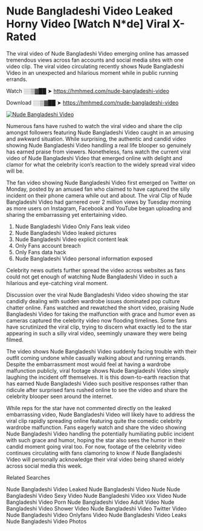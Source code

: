 ﻿# Nude Bangladeshi Video Leaked Horny Video [Watch N*de] Viral X-Rated

The viral video of ﻿Nude Bangladeshi Video emerging online has amassed tremendous views across fan accounts and social media sites with one video clip. The viral video circulating recently shows ﻿Nude Bangladeshi Video in an unexpected and hilarious moment while in public running errands. 

Watch ░░▒▓██ ➤ https://hmhmed.com/nude-bangladeshi-video

Download ░░▒▓██ ➤ https://hmhmed.com/nude-bangladeshi-video

[![Nude Bangladeshi Video](https://i.imgur.com/dJHk4Zq.gif)](https://hmhmed.com/nude-bangladeshi-video)

Numerous fans have rushed to watch the viral video and share the clip amongst followers featuring ﻿Nude Bangladeshi Video caught in an amusing and awkward situation. While surprising, the authentic and candid video showing ﻿Nude Bangladeshi Video handling a real life blooper so genuinely has earned praise from viewers. Nonetheless, fans watch the current viral video of ﻿Nude Bangladeshi Video that emerged online with delight and clamor for what the celebrity icon’s reaction to the widely spread viral video will be.

The fan video showing ﻿Nude Bangladeshi Video first emerged on Twitter on Monday, posted by an amused fan who claimed to have captured the silly incident on their phone camera while out and about. The viral Clip of ﻿Nude Bangladeshi Video had garnered over 2 million views by Tuesday morning as more users on Instagram, Facebook and YouTube began uploading and sharing the embarrassing yet entertaining video. 

1. ﻿Nude Bangladeshi Video Only Fans leak video
2. ﻿Nude Bangladeshi Video leaked pictures
3. ﻿Nude Bangladeshi Video explicit content leak
4. Only Fans account breach
5. Only Fans data hack
6. ﻿Nude Bangladeshi Video personal information exposed

Celebrity news outlets further spread the video across websites as fans could not get enough of watching ﻿Nude Bangladeshi Video in such a hilarious and eye-catching viral moment. 

Discussion over the viral ﻿Nude Bangladeshi Video video showing the star candidly dealing with sudden wardrobe issues dominated pop culture chatter online. Fans watched and rewatched the short video, praising ﻿Nude Bangladeshi Video for taking the malfunction with grace and humor even as cameras captured the celebrity video now flooding timelines. Some fans have scrutinized the viral clip, trying to discern what exactly led to the star appearing in such a silly viral video, seemingly unaware they were being filmed.

The video shows ﻿Nude Bangladeshi Video suddenly facing trouble with their outfit coming undone while casually walking about and running errands. Despite the embarrassment most would feel at having a wardrobe malfunction publicly, viral footage shows ﻿Nude Bangladeshi Video simply laughing the incident off themselves. It is this down-to-earth reaction that has earned ﻿Nude Bangladeshi Video such positive responses rather than ridicule after surprised fans rushed online to see the video and share the celebrity blooper seen around the internet.  

While reps for the star have not commented directly on the leaked embarrassing video, ﻿Nude Bangladeshi Video will likely have to address the viral clip rapidly spreading online featuring quite the comedic celebrity wardrobe malfunction. Fans eagerly watch and share the video showing ﻿Nude Bangladeshi Video handling the potentially humiliating public incident with such grace and humor, hoping the star also sees the humor in their candid moment going viral too. For now, footage of the celebrity video continues circulating with fans clamoring to know if ﻿Nude Bangladeshi Video will personally acknowledge their viral video being shared widely across social media this week.

Related Searches

﻿Nude Bangladeshi Video Leaked
﻿Nude Bangladeshi Video Nude
﻿Nude Bangladeshi Video Sexy Video
﻿Nude Bangladeshi Video xxx Video
﻿Nude Bangladeshi Video Porn
﻿Nude Bangladeshi Video Adult Video
﻿Nude Bangladeshi Video Shower Video
﻿Nude Bangladeshi Video Twitter Video
﻿Nude Bangladeshi Video Onlyfans Video
﻿Nude Bangladeshi Video Leaks
﻿Nude Bangladeshi Video Photos